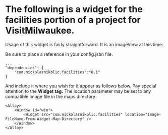 # The following is a widget for the facilities portion of a project for VisitMilwaukee.

Usage of this widget is fairly straightforward. It is an imageView at this time:

Be sure to place a reference in your config.json file:

	...
    "dependencies": {
        "com.nickolasnikolic.facilities":"0.1"
    }
    
And include it where you wish for it appear as follows below.
Pay special attention to the **Widget tag.**
The location parameter may be set to any compatible image file in the maps directory:

	<Alloy>
	    <Window id="win">
	        <Widget src="com.nickolasnikolic.facilities" location="image-FileName-From-Widget-Map-Directory" />
	    </Window>
	</Alloy>

